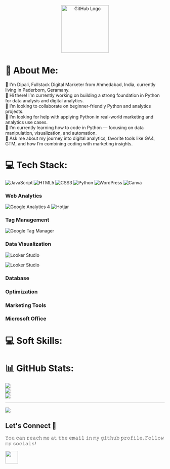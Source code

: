 <div align="center">
<img src="https://github.com/dipalit/dipalit/blob/main/intro%20banner.gif" alt="GitHub Logo" width="150" height="150" />
</div>



# 💫 About Me:
👋 I'm Dipali, Fullstack Digital Marketer from  Ahmedabad, India, currently living in  Paderborn, Geramany. </br>
👋 Hi there! I’m currently working on building a strong foundation in Python for data analysis and digital analytics.</br>
👯 I’m looking to collaborate on beginner-friendly Python and analytics projects.</br>
🤝 I’m looking for help with applying Python in real-world marketing and analytics use cases.</br>
🌱 I’m currently learning how to code in Python — focusing on data manipulation, visualization, and automation.</br>
💬 Ask me about my journey into digital analytics, favorite tools like GA4, GTM, and how I’m combining coding with marketing insights.</br>


# 💻 Tech Stack:
![JavaScript](https://img.shields.io/badge/javascript-%23323330.svg?style=for-the-badge&logo=javascript&logoColor=%23F7DF1E) ![HTML5](https://img.shields.io/badge/html5-%23E34F26.svg?style=for-the-badge&logo=html5&logoColor=white) ![CSS3](https://img.shields.io/badge/css3-%231572B6.svg?style=for-the-badge&logo=css3&logoColor=white) ![Python](https://img.shields.io/badge/python-3670A0?style=for-the-badge&logo=python&logoColor=ffdd54) ![WordPress](https://img.shields.io/badge/WordPress-%23117AC9.svg?style=for-the-badge&logo=WordPress&logoColor=white) ![Canva](https://img.shields.io/badge/Canva-%2300C4CC.svg?style=for-the-badge&logo=Canva&logoColor=white)

### Web Analytics
![Google Analytics 4](https://img.shields.io/badge/Google%20Analytics%204-%23#E37400?logo=googleanalytics&style=for-the-badge)
![Hotjar](https://img.shields.io/badge/Hotjar-blue?logo=hotjar&style=for-the-badge)
### Tag Management
![Google Tag Manager](https://img.shields.io/badge/Google%20Tag%20Manager-%23#46FDB?logo=googletagmanager&style=for-the-badge)

### Data Visualization
![Looker Studio](https://img.shields.io/badge/Looker%20Studio-%23#4285F4?logo=googledatastudio&style=for-the-badge)

![Looker Studio](https://img.shields.io/badge/Looker-Studio-%23323330.svg?style=for-the-badge&logo=looker-studio&logoColor=%23F7DF1E)
### Database
### Optimization
### Marketing Tools
### Microsoft Office



# 💻 Soft Skills:

# 📊 GitHub Stats:
![](https://github-readme-stats.vercel.app/api?username=dipalit&theme=merko&hide_border=false&include_all_commits=false&count_private=false)<br/>
![](https://nirzak-streak-stats.vercel.app/?user=dipalit&theme=merko&hide_border=false)<br/>
![](https://github-readme-stats.vercel.app/api/top-langs/?username=dipalit&theme=merko&hide_border=false&include_all_commits=false&count_private=false&layout=compact)

---
[![](https://visitcount.itsvg.in/api?id=dipalit&icon=0&color=0)](https://visitcount.itsvg.in)


## Let's Connect :handshake:

𝚈𝚘𝚞 𝚌𝚊𝚗 𝚛𝚎𝚊𝚌𝚑 𝚖𝚎 𝚊𝚝 𝚝𝚑𝚎 𝚎𝚖𝚊𝚒𝚕 𝚒𝚗 𝚖𝚢 𝚐𝚒𝚝𝚑𝚞𝚋 𝚙𝚛𝚘𝚏𝚒𝚕𝚎.  𝙵𝚘𝚕𝚕𝚘𝚠 𝚖𝚢 𝚜𝚘𝚌𝚒𝚊𝚕𝚜!

<a href="https://www.linkedin.com/in/dipalit/"><img src="https://cdn2.iconfinder.com/data/icons/social-media-2285/512/1_Linkedin_unofficial_colored_svg-128.png" width="40"></a>




<!-- Proudly created with GPRM ( https://gprm.itsvg.in ) -->
